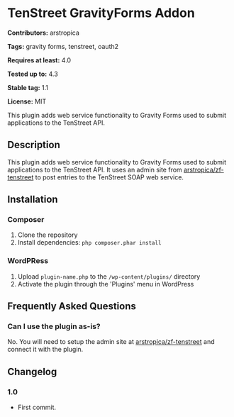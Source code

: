 # TenStreet GravityForms Addon #
**Contributors:** arstropica
  
**Tags:** gravity forms, tenstreet, oauth2
  
**Requires at least:** 4.0
  
**Tested up to:** 4.3
  
**Stable tag:** 1.1
  
**License:** MIT
  

This plugin adds web service functionality to Gravity Forms used to submit applications to the TenStreet API.

## Description ##
This plugin adds web service functionality to Gravity Forms used to submit applications to the TenStreet API. It uses an admin site from [arstropica/zf-tenstreet](https://github.com/arstropica/zf-tenstreet) to post entries to the TenStreet SOAP web service.

## Installation ##
### Composer ###
1. Clone the repository
3. Install dependencies: `php composer.phar install`

### WordPRess ###
1. Upload `plugin-name.php` to the `/wp-content/plugins/` directory
2. Activate the plugin through the \'Plugins\' menu in WordPress


## Frequently Asked Questions ##
### Can I use the plugin as-is? ###

No. You will need to setup the admin site at [arstropica/zf-tenstreet](https://github.com/arstropica/zf-tenstreet) and connect it with the plugin.


## Changelog ##

### 1.0 ###
* First commit.
